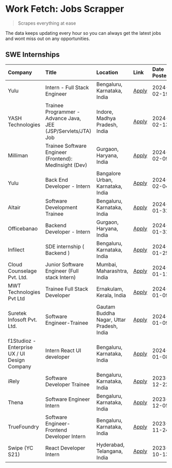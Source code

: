 # Work Fetch: Jobs Scrapper
> Scrapes everything at ease

The data keeps updating every hour so you can always get the latest jobs and wont miss out on any opportunities.

## SWE Internships
<!--START_SECTION:workfetch-->
| Company                                       | Title                                                         | Location                                  | Link                                                                                                                                                                                                                                                                              | Date Posted   |
|:----------------------------------------------|:--------------------------------------------------------------|:------------------------------------------|:----------------------------------------------------------------------------------------------------------------------------------------------------------------------------------------------------------------------------------------------------------------------------------|:--------------|
| Yulu                                          | Intern - Full Stack Engineer                                  | Bengaluru, Karnataka, India               | [Apply](https://in.linkedin.com/jobs/view/intern-full-stack-engineer-at-yulu-3834466595?refId=5pTSJ7YVt%2FQbFTKS%2B5dOGA%3D%3D&trackingId=qBIRNKuDTTFhtnw2rQFWsw%3D%3D&position=8&pageNum=0&trk=public_jobs_jserp-result_search-card)                                             | 2024-02-19    |
| YASH Technologies                             | Trainee Programmer - Advance Java, JEE (JSP/Servlets/JTA) Job | Indore, Madhya Pradesh, India             | [Apply](https://in.linkedin.com/jobs/view/trainee-programmer-advance-java-jee-jsp-servlets-jta-job-at-yash-technologies-3811759183?refId=5pTSJ7YVt%2FQbFTKS%2B5dOGA%3D%3D&trackingId=BpTA9OxnvUqBD6lcVZhClQ%3D%3D&position=17&pageNum=0&trk=public_jobs_jserp-result_search-card) | 2024-02-13    |
| Milliman                                      | Trainee Software Engineer (Frontend): MedInsight (Dev)        | Gurgaon, Haryana, India                   | [Apply](https://in.linkedin.com/jobs/view/trainee-software-engineer-frontend-medinsight-dev-at-milliman-3792874280?refId=5pTSJ7YVt%2FQbFTKS%2B5dOGA%3D%3D&trackingId=sARG7yfRyK7zSGm7T9Yl7w%3D%3D&position=6&pageNum=0&trk=public_jobs_jserp-result_search-card)                  | 2024-02-09    |
| Yulu                                          | Back End Developer - Intern                                   | Bangalore Urban, Karnataka, India         | [Apply](https://in.linkedin.com/jobs/view/back-end-developer-intern-at-yulu-3821682220?refId=5pTSJ7YVt%2FQbFTKS%2B5dOGA%3D%3D&trackingId=mFWxiQDwACo06XvuUo9%2B%2Fw%3D%3D&position=10&pageNum=0&trk=public_jobs_jserp-result_search-card)                                         | 2024-02-04    |
| Altair                                        | Software Development Trainee                                  | Bengaluru, Karnataka, India               | [Apply](https://in.linkedin.com/jobs/view/software-development-trainee-at-altair-3817606202?refId=5pTSJ7YVt%2FQbFTKS%2B5dOGA%3D%3D&trackingId=jkgLWOTNTnlSfZQYTyQVwA%3D%3D&position=15&pageNum=0&trk=public_jobs_jserp-result_search-card)                                        | 2024-01-31    |
| Officebanao                                   | Backend Developer - Intern                                    | Gurgaon, Haryana, India                   | [Apply](https://in.linkedin.com/jobs/view/backend-developer-intern-at-officebanao-3814263731?refId=5pTSJ7YVt%2FQbFTKS%2B5dOGA%3D%3D&trackingId=4QesVADpDIMkqMsMJl1jCg%3D%3D&position=22&pageNum=0&trk=public_jobs_jserp-result_search-card)                                       | 2024-01-31    |
| Infilect                                      | SDE internship ( Backend )                                    | Bengaluru, Karnataka, India               | [Apply](https://in.linkedin.com/jobs/view/sde-internship-backend-at-infilect-3815120558?refId=5pTSJ7YVt%2FQbFTKS%2B5dOGA%3D%3D&trackingId=JRIS180ktcPKYcfYhsNHWA%3D%3D&position=23&pageNum=0&trk=public_jobs_jserp-result_search-card)                                            | 2024-01-25    |
| Cloud Counselage Pvt. Ltd.                    | Junior Software Engineer (Full stack Intern)                  | Mumbai, Maharashtra, India                | [Apply](https://in.linkedin.com/jobs/view/junior-software-engineer-full-stack-intern-at-cloud-counselage-pvt-ltd-3803132814?refId=5pTSJ7YVt%2FQbFTKS%2B5dOGA%3D%3D&trackingId=6S%2FFMASRL1p3YGXPVPOrCw%3D%3D&position=25&pageNum=0&trk=public_jobs_jserp-result_search-card)      | 2024-01-11    |
| MWT Technologies Pvt Ltd                      | Trainee Full Stack Developer                                  | Ernakulam, Kerala, India                  | [Apply](https://in.linkedin.com/jobs/view/trainee-full-stack-developer-at-mwt-technologies-pvt-ltd-3800921715?refId=5pTSJ7YVt%2FQbFTKS%2B5dOGA%3D%3D&trackingId=fpqVEukCsSlFbbm2o18EsA%3D%3D&position=5&pageNum=0&trk=public_jobs_jserp-result_search-card)                       | 2024-01-09    |
| Suretek Infosoft Pvt. Ltd.                    | Software Engineer-Trainee                                     | Gautam Buddha Nagar, Uttar Pradesh, India | [Apply](https://in.linkedin.com/jobs/view/software-engineer-trainee-at-suretek-infosoft-pvt-ltd-3800934643?refId=5pTSJ7YVt%2FQbFTKS%2B5dOGA%3D%3D&trackingId=OB3hNVAiswuhX9PxNGxLHQ%3D%3D&position=19&pageNum=0&trk=public_jobs_jserp-result_search-card)                         | 2024-01-09    |
| f1Studioz - Enterprise UX / UI Design Company | Intern React UI developer                                     | Bengaluru, Karnataka, India               | [Apply](https://in.linkedin.com/jobs/view/intern-react-ui-developer-at-f1studioz-enterprise-ux-ui-design-company-3796354738?refId=5pTSJ7YVt%2FQbFTKS%2B5dOGA%3D%3D&trackingId=SgaPZ4Arr1SWA%2FO1aGPEgg%3D%3D&position=7&pageNum=0&trk=public_jobs_jserp-result_search-card)       | 2024-01-08    |
| iRely                                         | Software Developer Trainee                                    | Bengaluru, Karnataka, India               | [Apply](https://in.linkedin.com/jobs/view/software-developer-trainee-at-irely-3801577534?refId=5pTSJ7YVt%2FQbFTKS%2B5dOGA%3D%3D&trackingId=7Eu0ixubWosq%2F%2FVZk%2FW94w%3D%3D&position=11&pageNum=0&trk=public_jobs_jserp-result_search-card)                                     | 2023-12-22    |
| Thena                                         | Software Engineer Intern                                      | Bengaluru, Karnataka, India               | [Apply](https://in.linkedin.com/jobs/view/software-engineer-intern-at-thena-3778731751?refId=5pTSJ7YVt%2FQbFTKS%2B5dOGA%3D%3D&trackingId=7jGjm13th8Uc4k2t5T0COg%3D%3D&position=13&pageNum=0&trk=public_jobs_jserp-result_search-card)                                             | 2023-12-05    |
| TrueFoundry                                   | Software Engineer- Frontend Developer Intern                  | Bengaluru, Karnataka, India               | [Apply](https://in.linkedin.com/jobs/view/software-engineer-frontend-developer-intern-at-truefoundry-3790095058?refId=5pTSJ7YVt%2FQbFTKS%2B5dOGA%3D%3D&trackingId=cWmcS4ogrvFodhzeu1AyZw%3D%3D&position=12&pageNum=0&trk=public_jobs_jserp-result_search-card)                    | 2023-11-24    |
| Swipe (YC S21)                                | React Developer Intern                                        | Hyderabad, Telangana, India               | [Apply](https://in.linkedin.com/jobs/view/react-developer-intern-at-swipe-yc-s21-3737600089?refId=5pTSJ7YVt%2FQbFTKS%2B5dOGA%3D%3D&trackingId=ZFSCnQp9lML%2B5wfo7seNmQ%3D%3D&position=14&pageNum=0&trk=public_jobs_jserp-result_search-card)                                      | 2023-10-13    |
<!--END_SECTION:workfetch-->

